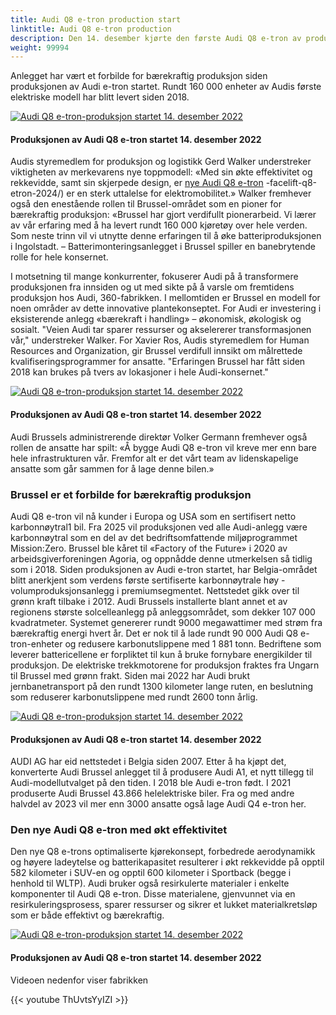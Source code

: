 ```yaml
---
title: Audi Q8 e-tron production start
linktitle: Audi Q8 e-tron production
description: Den 14. desember kjørte den første Audi Q8 e-tron av produksjonslinjen ved fabrikken i Brussel. Det markerer begynnelsen på en æra for den nye toppmodellen i Audis elektriske SUV-serie.
weight: 99994
---
```

<!-- markdownlint-disable MD033 -->
Anlegget har vært et forbilde for bærekraftig produksjon siden produksjonen av Audi e-tron startet. Rundt 160 000 enheter av Audis første elektriske modell har blitt levert siden 2018.

<figur>
     <a href="https://media.electrichasgoneaudi.net/multimedia/articles/q8production/production1.jpg">
         <img src="https://media.electrichasgoneaudi.net/multimedia/articles/q8production/production1_st.jpg" class="img-fluid" alt="Audi Q8 e-tron-produksjon startet 14. desember 2022" title="Audi Q8 e-tron-produksjon startet 14. desember 2022">
     </a>
     <figcaption><h4>Produksjonen av Audi Q8 e-tron startet 14. desember 2022</h4></figcaption>
</figur>

Audis styremedlem for produksjon og logistikk Gerd Walker understreker viktigheten av merkevarens nye toppmodell: «Med sin økte effektivitet og rekkevidde, samt sin skjerpede design, er [nye Audi Q8 e-tron](../e-tron) -facelift-q8-etron-2024/) er en sterk uttalelse for elektromobilitet.» Walker fremhever også den enestående rollen til Brussel-området som en pioner for bærekraftig produksjon: «Brussel har gjort verdifullt pionerarbeid. Vi lærer av vår erfaring med å ha levert rundt 160 000 kjøretøy over hele verden. Som neste trinn vil vi utnytte denne erfaringen til å øke batteriproduksjonen i Ingolstadt. – Batterimonteringsanlegget i Brussel spiller en banebrytende rolle for hele konsernet.

I motsetning til mange konkurrenter, fokuserer Audi på å transformere produksjonen fra innsiden og ut med sikte på å varsle om fremtidens produksjon hos Audi, 360-fabrikken. I mellomtiden er Brussel en modell for noen områder av dette innovative plantekonseptet. For Audi er investering i eksisterende anlegg «bærekraft i handling» – økonomisk, økologisk og sosialt. "Veien Audi tar sparer ressurser og akselererer transformasjonen vår," understreker Walker. For Xavier Ros, Audis styremedlem for Human Resources and Organization, gir Brussel verdifull innsikt om målrettede kvalifiseringsprogrammer for ansatte. "Erfaringen Brussel har fått siden 2018 kan brukes på tvers av lokasjoner i hele Audi-konsernet."

<figur>
     <a href="https://media.electrichasgoneaudi.net/multimedia/articles/q8production/production2.jpg">
         <img src="https://media.electrichasgoneaudi.net/multimedia/articles/q8production/production2_st.jpg" class="img-fluid" alt="Audi Q8 e-tron-produksjon startet 14. desember 2022" title="Audi Q8 e-tron-produksjon startet 14. desember 2022">
     </a>
     <figcaption><h4>Produksjonen av Audi Q8 e-tron startet 14. desember 2022</h4></figcaption>
</figur>

Audi Brussels administrerende direktør Volker Germann fremhever også rollen de ansatte har spilt: «Å bygge Audi Q8 e-tron vil kreve mer enn bare hele infrastrukturen vår. Fremfor alt er det vårt team av lidenskapelige ansatte som går sammen for å lage denne bilen.»

### Brussel er et forbilde for bærekraftig produksjon

Audi Q8 e-tron vil nå kunder i Europa og USA som en sertifisert netto karbonnøytral1 bil. Fra 2025 vil produksjonen ved alle Audi-anlegg være karbonnøytral som en del av det bedriftsomfattende miljøprogrammet Mission:Zero. Brussel ble kåret til «Factory of the Future» i 2020 av arbeidsgiverforeningen Agoria, og oppnådde denne utmerkelsen så tidlig som i 2018. Siden produksjonen av Audi e-tron startet, har Belgia-området blitt anerkjent som verdens første sertifiserte karbonnøytrale høy -volumproduksjonsanlegg i premiumsegmentet. Nettstedet gikk over til grønn kraft tilbake i 2012. Audi Brussels installerte blant annet et av regionens største solcelleanlegg på anleggsområdet, som dekker 107 000 kvadratmeter. Systemet genererer rundt 9000 megawattimer med strøm fra bærekraftig energi hvert år. Det er nok til å lade rundt 90 000 Audi Q8 e-tron-enheter og redusere karbonutslippene med 1 881 tonn. Bedriftene som leverer battericellene er forpliktet til kun å bruke fornybare energikilder til produksjon. De elektriske trekkmotorene for produksjon fraktes fra Ungarn til Brussel med grønn frakt. Siden mai 2022 har Audi brukt jernbanetransport på den rundt 1300 kilometer lange ruten, en beslutning som reduserer karbonutslippene med rundt 2600 tonn årlig.

<figur>
     <a href="https://media.electrichasgoneaudi.net/multimedia/articles/q8production/production3.jpg">
         <img src="https://media.electrichasgoneaudi.net/multimedia/articles/q8production/production3_st.jpg" class="img-fluid" alt="Audi Q8 e-tron-produksjon startet 14. desember 2022" title="Audi Q8 e-tron-produksjon startet 14. desember 2022">
     </a>
     <figcaption><h4>Produksjonen av Audi Q8 e-tron startet 14. desember 2022</h4></figcaption>
</figur>
AUDI AG har eid nettstedet i Belgia siden 2007. Etter å ha kjøpt det, konverterte Audi Brussel anlegget til å produsere Audi A1, et nytt tillegg til Audi-modellutvalget på den tiden. I 2018 ble Audi e-tron født. I 2021 produserte Audi Brussel 43.866 helelektriske biler. Fra og med andre halvdel av 2023 vil mer enn 3000 ansatte også lage Audi Q4 e-tron her.

### Den nye Audi Q8 e-tron med økt effektivitet

Den nye Q8 e-trons optimaliserte kjørekonsept, forbedrede aerodynamikk og høyere ladeytelse og batterikapasitet resulterer i økt rekkevidde på opptil 582 kilometer i SUV-en og opptil 600 kilometer i Sportback (begge i henhold til WLTP). Audi bruker også resirkulerte materialer i enkelte komponenter til Audi Q8 e-tron. Disse materialene, gjenvunnet via en resirkuleringsprosess, sparer ressurser og sikrer et lukket materialkretsløp som er både effektivt og bærekraftig.

<figur>
     <a href="https://media.electrichasgoneaudi.net/multimedia/articles/q8production/production4.jpg">
         <img src="https://media.electrichasgoneaudi.net/multimedia/articles/q8production/production4_st.jpg" class="img-fluid" alt="Audi Q8 e-tron-produksjon startet 14. desember 2022" title="Audi Q8 e-tron-produksjon startet 14. desember 2022">
     </a>
     <figcaption><h4>Produksjonen av Audi Q8 e-tron startet 14. desember 2022</h4></figcaption>
</figur>

Videoen nedenfor viser fabrikken

{{< youtube ThUvtsYyIZI >}}